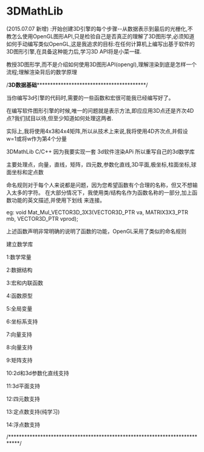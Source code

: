 # 3DMathLib

(2015.07.07 新增) :开始创建3D引擎的每个步骤--从数据表示到最后的光栅化,不教怎么使用OpenGL图形API,只是检验自己是否真正的理解了3D图形学,必须知道如何手动编写类似OpenGL,这是我追求的目标:在任何计算机上编写出基于软件的3D图形引擎,在具备这种能力后,学习3D API将是小菜一碟.

教授3D图形学,而不是介绍如何使用3D图形API(opengl),理解渲染到底是怎样一个流程;理解渲染背后的数学原理

/**************3D数据基础*******************************************************/

当你编写3d引擎的代码时,需要的一些函数和宏很可能我已经编写好了。

在编写软件图形引擎的时候,唯一的问题就是表示方法,即应应用3D点还是齐次4D点?我们拭目以待,但至少知道如何处理这两者.

实际上,我将使用4x3和4x4矩阵,所以从技术上来说,我将使用4D齐次点,并假设w=1或将w作为第4个分量



3DMathLib  C/C++ 因为我要实现一套  3d软件渲染APi 所以重写自己的3d数学库

主要处理点，向量，直线，矩阵，四元数,参数化直线,3D平面,极坐标,柱面坐标,球面坐标和定点数

命名规则对于每个人来说都是问题，因为您希望函数有个合理的名称，但又不想输入太多的字符。
在大部分情况下，我使用类/结构名作为函数名称的一部分,加上函数功能的英文描述,并使用下划线
来连接。

eg: void Mat_Mul_VECTOR3D_3X3(VECTOR3D_PTR va,
                              MATRIX3X3_PTR mb,
                              VECTOR3D_PTR vprod);

上述函数声明非常明确的说明了函数的功能，OpenGL采用了类似的命名规则

建立数学库

1:数学常量

2:数据结构

3:宏和内联函数

4:函数原型

5:全局变量

6:坐标系支持

7:向量支持

8:向量支持

9:矩阵支持

10:2d和3d参数化直线支持

11:3d平面支持

12:四元数支持

13:定点数支持(纯学习)

14:浮点数支持

/****************************************************************************/

